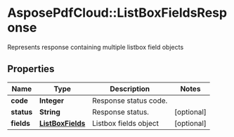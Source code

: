 ﻿# AsposePdfCloud::ListBoxFieldsResponse
Represents response containing multiple listbox field objects

## Properties
Name | Type | Description | Notes
------------ | ------------- | ------------- | -------------
**code** | **Integer** | Response status code. | 
**status** | **String** | Response status. | [optional] 
**fields** | [**ListBoxFields**](ListBoxFields.md) | Listbox fields object | [optional] 


